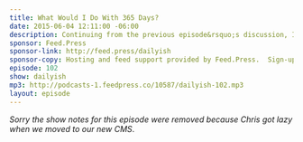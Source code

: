 ```yaml
---
title: What Would I Do With 365 Days?
date: 2015-06-04 12:11:00 -06:00
description: Continuing from the previous episode&rsquo;s discussion, I talk about the idea of funding development of Goodstuff and whether that would be a good thing or not. Also, how you can support podcasters.
sponsor: Feed.Press
sponsor-link: http://feed.press/dailyish
sponsor-copy: Hosting and feed support provided by Feed.Press.  Sign-up today and try FeedPress on a 14 day trial (no contracts or commitments). Use promo code "dailyish" during checkout to get 10% off your first year.
episode: 102
show: dailyish
mp3: http://podcasts-1.feedpress.co/10587/dailyish-102.mp3
layout: episode
---
```


<em>Sorry the show notes for this episode were removed because Chris got lazy when we moved to our new CMS</em>.

